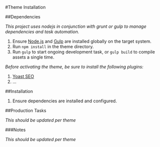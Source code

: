 #Theme Installation

##Dependencies

*This project uses nodejs in conjunction with grunt or gulp to manage dependencies and task automation.*

1.  Ensure [Node.js](https://nodejs.org/) and [Gulp](http://gulpjs.com/) are installed globally on the target system.
2.  Run `npm install` in the theme directory.
3.  Run `gulp` to start ongoing development task, or `gulp build` to compile assets a single time.

*Before activating the theme, be sure to install the following plugins:*

1.  [Yoast SEO](https://wordpress.org/plugins/wordpress-seo/)
2.  ...

##Installation

1.  Ensure dependencies are installed and configured.

##Production Tasks

*This should be updated per theme*

###Notes

*This should be updated per theme*